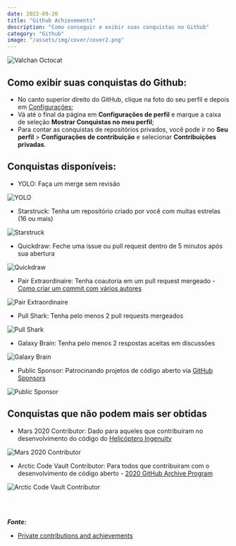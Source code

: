```yaml
---
date: 2022-09-20
title: "Github Achievements"
description: "Como conseguir e exibir suas conquistas no Github"
category: "Github"
image: "/assets/img/cover/cover2.png"
---
```


<div class="smallSize">

![Valchan Octocat](/assets/img/octocatValchan.png)

</div>

## Como exibir suas conquistas do Github:

- No canto superior direito do GitHub, clique na foto do seu perfil e depois em <a href="https://github.com/settings" target="_blank" rel="noopener noreferrer">Configurações</a>;  
- Vá até o final da página em **Configurações de perfil** e marque a caixa de seleção  **Mostrar Conquistas no meu perfil**;
- Para contar as conquistas de repositórios privados, você pode ir no **Seu perfil** > **Configurações de contribuição** e selecionar **Contribuições privadas**.

## Conquistas disponíveis:

- YOLO: Faça um merge sem revisão

<div class="smallSizeLeft">

![YOLO](/assets/img/github-achievements/ga-yolo.png)

</div>

- Starstruck: Tenha um repositório criado por você com muitas estrelas (16 ou mais)

<div class="smallSizeLeft">

![Starstruck](/assets/img/github-achievements/ga-starstruck.png)

</div>

- Quickdraw: Feche uma issue ou pull request dentro de 5 minutos após sua abertura

<div class="smallSizeLeft">

![Quickdraw](/assets/img/github-achievements/ga-quickdraw.png)

</div>

- Pair Extraordinaire: Tenha coautoria em um pull request mergeado - <a href="https://docs.github.com/pt/pull-requests/committing-changes-to-your-project/creating-and-editing-commits/creating-a-commit-with-multiple-authors" target="_blank" rel="noopener noreferrer">Como criar um commit com vários autores</a>

<div class="smallSizeLeft">

![Pair Extraordinaire](/assets/img/github-achievements/ga-pair.png)

</div>

- Pull Shark: Tenha pelo menos 2 pull requests mergeados

<div class="smallSizeLeft">

![Pull Shark](/assets/img/github-achievements/ga-shark.png)

</div>

- Galaxy Brain: Tenha pelo menos 2 respostas aceitas em discussões

<div class="smallSizeLeft">

![Galaxy Brain](/assets/img/github-achievements/ga-galaxy.png)

</div>

- Public Sponsor: Patrocinando projetos de código aberto via <a href="https://github.com/sponsors" target="_blank" rel="noopener noreferrer">GitHub Sponsors</a>


<div class="smallSizeLeft">

![Public Sponsor](/assets/img/github-achievements/ga-sponsor.png)

</div>

## Conquistas que não podem mais ser obtidas

- Mars 2020 Contributor: Dado para aqueles que contribuíram no desenvolvimento do código do <a href="https://github.com/readme/featured/nasa-ingenuity-helicopter" target="_blank" rel="noopener noreferrer">Helicóptero Ingenuity</a>

<div class="smallSizeLeft">

![Mars 2020 Contributor](/assets/img/github-achievements/ga-mars.png)

</div>

- Arctic Code Vault Contributor: Para todos que contribuiram com o desenvolvimento de código aberto - <a href="https://archiveprogram.github.com/." target="_blank" rel="noopener noreferrer">2020 GitHub Archive Program</a>

<div class="smallSizeLeft">

![Arctic Code Vault Contributor](/assets/img/github-achievements/ga-artic.png)

</div>

</br></br>


***Fonte:***

- <a href="https://docs.github.com/pt/account-and-profile/setting-up-and-managing-your-github-profile/managing-contribution-settings-on-your-profile/showing-your-private-contributions-and-achievements-on-your-profile" target="_blank" rel="noopener noreferrer">Private contributions and achievements</a>
 